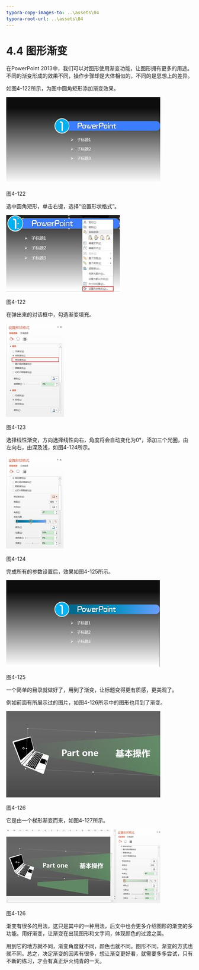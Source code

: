 ```yaml
---
typora-copy-images-to: ..\assets\04
typora-root-url: ..\assets\04
---
```


# 4.4  图形渐变

在PowerPoint 2013中，我们可以对图形使用渐变功能，让图形拥有更多的用途。不同的渐变形成的效果不同，操作步骤却是大体相似的，不同的是思想上的差异。

如图4-122所示，为图中圆角矩形添加渐变效果。

![img](../../.gitbook/assets/image127%20%285%29.jpg)

图4-122

选中圆角矩形，单击右键，选择“设置形状格式”。

![img](../../.gitbook/assets/image128%20%283%29.jpg)

图4-122

在弹出来的对话框中，勾选渐变填充。

![img](../../.gitbook/assets/image129%20%283%29.jpg)

图4-123

选择线性渐变，方向选择线性向右，角度将会自动变化为0°，添加三个光圈，由左向右，由深及浅，如图4-124所示。

![img](../../.gitbook/assets/image130%20%283%29.jpg)

图4-124

完成所有的参数设置后，效果如图4-125所示。

![img](../../.gitbook/assets/image131%20%281%29.jpg)

图4-125

一个简单的目录就做好了，用到了渐变，让标题变得更有质感，更美观了。

例如前面有所展示过的图片，如图4-126所示中的图形也用到了渐变。

![img](../../.gitbook/assets/image132%20%281%29.jpg)

图4-126

它是由一个梯形渐变而来，如图4-127所示。

![img](../../.gitbook/assets/image133%20%281%29.jpg)

图4-126

渐变有很多的用法，这只是其中的一种用法，后文中也会更多介绍图形的渐变的多功能。用好渐变，让渐变在出现图形和文字间，体现颜色的过渡之美。

用到它的地方就不同，渐变角度就不同，颜色也就不同。图形不同，渐变的方式也就不同。总之，决定渐变的因素有很多，想让渐变更好看，就需要多多尝试，只有不断的练习，才会有真正炉火纯青的一天。

